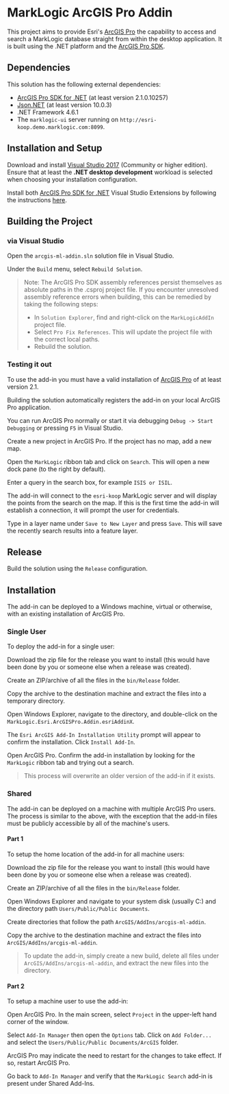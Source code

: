 # MarkLogic ArcGIS Pro Addin

This project aims to provide Esri's [ArcGIS Pro](https://pro.arcgis.com) the capability to access and search a 
MarkLogic database straight from within the desktop application.  It is built using the .NET platform and the 
[ArcGIS Pro SDK](https://pro.arcgis.com/en/pro-app/sdk/).

## Dependencies

This solution has the following external dependencies:

- [ArcGIS Pro SDK for .NET](https://github.com/Esri/arcgis-pro-sdk/wiki/ProGuide-Installation-and-Upgrade) (at least version 2.1.0.10257)
- [Json.NET](https://www.newtonsoft.com/json) (at least version 10.0.3)
- .NET Framework 4.6.1
- The `marklogic-ui` server running on `http://esri-koop.demo.marklogic.com:8099`.

## Installation and Setup

Download and install [Visual Studio 2017](https://www.visualstudio.com/vs/community/) (Community or higher edition).
Ensure that at least the **.NET desktop development** workload is selected when choosing your installation configuration.

Install both [ArcGIS Pro SDK for .NET](https://github.com/Esri/arcgis-pro-sdk/wiki/ProGuide-Installation-and-Upgrade)
Visual Studio Extensions by following the instructions [here](https://github.com/Esri/arcgis-pro-sdk/wiki/ProGuide-Installation-and-Upgrade).

## Building the Project

### via Visual Studio
Open the `arcgis-ml-addin.sln` solution file in Visual Studio.

Under the `Build` menu, select `Rebuild Solution`.

> Note: The ArcGIS Pro SDK assembly references persist themselves as absolute paths in the .csproj project file.
> If you encounter unresolved assembly reference errors when building, this can be remedied by taking the following steps:
> - In `Solution Explorer`, find and right-click on the `MarkLogicAddIn` project file.
> - Select `Pro Fix References`.  This will update the project file with the correct local paths.
> - Rebuild the solution.

### Testing it out

To use the add-in you must have a valid installation of [ArcGIS Pro](https://pro.arcgis.com) of at least version 2.1.

Building the solution automatically registers the add-in on your local ArcGIS Pro application.

You can run ArcGIS Pro normally or start it via debugging `Debug -> Start Debugging` or pressing `F5` in Visual Studio.

Create a new project in ArcGIS Pro.  If the project has no map, add a new map.

Open the `MarkLogic` ribbon tab and click on `Search`.  This will open a new dock pane (to the right by default).

Enter a query in the search box, for example `ISIS or ISIL`.

The add-in will connect to the `esri-koop` MarkLogic server and will display the points from the search on the map.  If this 
is the first time the add-in will establish a connection, it will prompt the user for credentials.

Type in a layer name under `Save to New Layer` and press `Save`.  This will save the recently search results into a feature layer.

## Release

Build the solution using the `Release` configuration.

## Installation

The add-in can be deployed to a Windows machine, virtual or otherwise, with an existing installation of ArcGIS Pro.

### Single User

To deploy the add-in for a single user:

Download the zip file for the release you want to install (this would have been done by you or someone else when a release was created).

Create an ZIP/archive of all the files in the `bin/Release` folder.

Copy the archive to the destination machine and extract the files into a temporary directory.

Open Windows Explorer, navigate to the directory, and double-click on the `MarkLogic.Esri.ArcGISPro.Addin.esriAddinX`.

The `Esri ArcGIS Add-In Installation Utility` prompt will appear to confirm the installation.  Click `Install Add-In`.  

Open ArcGIS Pro.  Confirm the add-in installation by looking for the `MarkLogic` ribbon tab and trying out a search.

> This process will overwrite an older version of the add-in if it exists.

### Shared

The add-in can be deployed on a machine with multiple ArcGIS Pro users.  The process is similar to the above, with the exception that the add-in files must be publicly accessible by all of the machine's users.

#### Part 1

To setup the home location of the add-in for all machine users:

Download the zip file for the release you want to install (this would have been done by you or someone else when a release was created).

Create an ZIP/archive of all the files in the `bin/Release` folder.

Open Windows Explorer and navigate to your system disk (usually C:) and the directory path `Users/Public/Public Documents`.

Create directories that follow the path `ArcGIS/AddIns/arcgis-ml-addin`.

Copy the archive to the destination machine and extract the files into `ArcGIS/AddIns/arcgis-ml-addin`.  

> To update the add-in, simply create a new build, delete all files under `ArcGIS/AddIns/arcgis-ml-addin`, and extract the new files into the directory.

#### Part 2

To setup a machine user to use the add-in:

Open ArcGIS Pro.  In the main screen, select `Project` in the upper-left hand corner of the window.

Select `Add-In Manager` then open the `Options` tab.  Click on `Add Folder...` and select the `Users/Public/Public Documents/ArcGIS` folder.

ArcGIS Pro may indicate the need to restart for the changes to take effect.  If so, restart ArcGIS Pro.

Go back to `Add-In Manager` and verify that the `MarkLogic Search` add-in is present under Shared Add-Ins.







